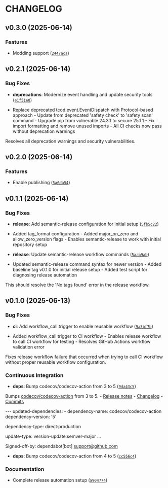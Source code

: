 # CHANGELOG


## v0.3.0 (2025-06-14)

### Features

- Modding support
  ([`2447aca`](https://github.com/josephbwagner/yendoria/commit/2447acaa173233c40e209a53b8c4f117b906f1be))


## v0.2.1 (2025-06-14)

### Bug Fixes

- **deprecations**: Modernize event handling and update security tools
  ([`e1f51e0`](https://github.com/josephbwagner/yendoria/commit/e1f51e0a0c50a51bdb7e6beaab82c9e0a450132f))

- Replace deprecated tcod.event.EventDispatch with Protocol-based approach - Update from deprecated
  'safety check' to 'safety scan' command - Upgrade pip from vulnerable 24.3.1 to secure 25.1.1 -
  Fix import formatting and remove unused imports - All CI checks now pass without deprecation
  warnings

Resolves all deprecation warnings and security vulnerabilities.


## v0.2.0 (2025-06-14)

### Features

- Enable publishing
  ([`5a6da54`](https://github.com/josephbwagner/yendoria/commit/5a6da547e00423e06f95098d44ffb4d05d7718a7))


## v0.1.1 (2025-06-14)

### Bug Fixes

- **release**: Add semantic-release configuration for initial setup
  ([`5fb5c22`](https://github.com/josephbwagner/yendoria/commit/5fb5c224fb4ed18c4663c9bd2807e87a28917f5b))

- Added tag_format configuration - Added major_on_zero and allow_zero_version flags - Enables
  semantic-release to work with initial repository setup

- **release**: Update semantic-release workflow commands
  ([`5aab9ab`](https://github.com/josephbwagner/yendoria/commit/5aab9ab1b86d7025e2dc7c0f5a73b24bc786d72f))

- Updated semantic-release command syntax for newer version - Added baseline tag v0.1.0 for initial
  release setup - Added test script for diagnosing release automation

This should resolve the 'No tags found' error in the release workflow.


## v0.1.0 (2025-06-13)

### Bug Fixes

- **ci**: Add workflow_call trigger to enable reusable workflow
  ([`9a5bf7b`](https://github.com/josephbwagner/yendoria/commit/9a5bf7b14308f54a00e428286bce905eaa806c1b))

- Added workflow_call trigger to CI workflow - Enables release workflow to call CI workflow for
  testing - Resolves GitHub Actions workflow validation error

Fixes release workflow failure that occurred when trying to call CI workflow without proper reusable
  workflow configuration.

### Continuous Integration

- **deps**: Bump codecov/codecov-action from 3 to 5
  ([`9da43c5`](https://github.com/josephbwagner/yendoria/commit/9da43c57abf55cec186ce20cdb118d8a2e2ac6a5))

Bumps [codecov/codecov-action](https://github.com/codecov/codecov-action) from 3 to 5. - [Release
  notes](https://github.com/codecov/codecov-action/releases) -
  [Changelog](https://github.com/codecov/codecov-action/blob/main/CHANGELOG.md) -
  [Commits](https://github.com/codecov/codecov-action/compare/v3...v5)

--- updated-dependencies: - dependency-name: codecov/codecov-action dependency-version: '5'

dependency-type: direct:production

update-type: version-update:semver-major ...

Signed-off-by: dependabot[bot] <support@github.com>

- **deps**: Bump codecov/codecov-action from 4 to 5
  ([`cc556c4`](https://github.com/josephbwagner/yendoria/commit/cc556c4ad79076bf35c5adaf4e9410f8a7313708))

### Documentation

- Complete release automation setup
  ([`a904774`](https://github.com/josephbwagner/yendoria/commit/a904774677759e366b6a4c7cf7fbfabe246c0ab0))
